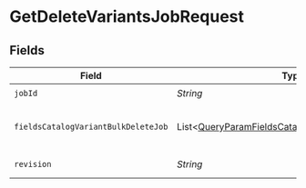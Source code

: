 # GetDeleteVariantsJobRequest


## Fields

| Field                                                                                                                        | Type                                                                                                                         | Required                                                                                                                     | Description                                                                                                                  | Example                                                                                                                      |
| ---------------------------------------------------------------------------------------------------------------------------- | ---------------------------------------------------------------------------------------------------------------------------- | ---------------------------------------------------------------------------------------------------------------------------- | ---------------------------------------------------------------------------------------------------------------------------- | ---------------------------------------------------------------------------------------------------------------------------- |
| `jobId`                                                                                                                      | *String*                                                                                                                     | :heavy_check_mark:                                                                                                           | ID of the job to retrieve.                                                                                                   | 01GSQPBF74KQ5YTDEPP41T1BZH                                                                                                   |
| `fieldsCatalogVariantBulkDeleteJob`                                                                                          | List\<[QueryParamFieldsCatalogVariantBulkDeleteJob](../../models/operations/QueryParamFieldsCatalogVariantBulkDeleteJob.md)> | :heavy_minus_sign:                                                                                                           | For more information please visit https://developers.klaviyo.com/en/v2024-10-15/reference/api-overview#sparse-fieldsets      |                                                                                                                              |
| `revision`                                                                                                                   | *String*                                                                                                                     | :heavy_check_mark:                                                                                                           | API endpoint revision (format: YYYY-MM-DD[.suffix])                                                                          |                                                                                                                              |
